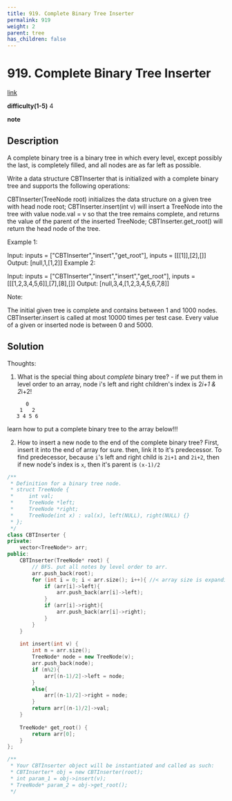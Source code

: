 ```yaml
---
title: 919. Complete Binary Tree Inserter
permalink: 919
weight: 2
parent: tree
has_children: false
---
```

# 919. Complete Binary Tree Inserter
[link](https://leetcode.com/problems/complete-binary-tree-inserter/)

**difficulty(1-5)**
4

**note**

## Description
A complete binary tree is a binary tree in which every level, except possibly the last, is completely filled, and all nodes are as far left as possible.

Write a data structure CBTInserter that is initialized with a complete binary tree and supports the following operations:

CBTInserter(TreeNode root) initializes the data structure on a given tree with head node root;
CBTInserter.insert(int v) will insert a TreeNode into the tree with value node.val = v so that the tree remains complete, and returns the value of the parent of the inserted TreeNode;
CBTInserter.get_root() will return the head node of the tree.
 

Example 1:

Input: inputs = ["CBTInserter","insert","get_root"], inputs = [[[1]],[2],[]]
Output: [null,1,[1,2]]
Example 2:

Input: inputs = ["CBTInserter","insert","insert","get_root"], inputs = [[[1,2,3,4,5,6]],[7],[8],[]]
Output: [null,3,4,[1,2,3,4,5,6,7,8]]
 

Note:

The initial given tree is complete and contains between 1 and 1000 nodes.
CBTInserter.insert is called at most 10000 times per test case.
Every value of a given or inserted node is between 0 and 5000.
 

## Solution
Thoughts:
1. What is the special thing about *complete* binary tree? - if we put them in level order to an array, node i's left and right children's index is 2*i+1 & 2*i+2!

```
      0
    1   2
   3 4 5 6
```
learn how to put a complete binary tree to the array below!!!

2. How to insert a new node to the end of the complete binary tree?
 First, insert it into the end of array for sure. then, link it to it's predecessor. 
 To find predecessor, because `i`'s left and right child is `2i+1` and `2i+2`, then if new node's index is `x`, then it's parent is `(x-1)/2`


```c++
/**
 * Definition for a binary tree node.
 * struct TreeNode {
 *     int val;
 *     TreeNode *left;
 *     TreeNode *right;
 *     TreeNode(int x) : val(x), left(NULL), right(NULL) {}
 * };
 */
class CBTInserter {
private:
    vector<TreeNode*> arr;
public:
    CBTInserter(TreeNode* root) {
        // BFS. put all notes by level order to arr.
        arr.push_back(root);
        for (int i = 0; i < arr.size(); i++){ //< array size is expanding!!!
            if (arr[i]->left){
                arr.push_back(arr[i]->left);
            }
            if (arr[i]->right){
                arr.push_back(arr[i]->right);
            }
        }
    }
    
    int insert(int v) {
        int n = arr.size();
        TreeNode* node = new TreeNode(v);
        arr.push_back(node);
        if (n%2){
            arr[(n-1)/2]->left = node;
        }
        else{
            arr[(n-1)/2]->right = node;
        }
        return arr[(n-1)/2]->val;
    }
    
    TreeNode* get_root() {
        return arr[0];
    }
};

/**
 * Your CBTInserter object will be instantiated and called as such:
 * CBTInserter* obj = new CBTInserter(root);
 * int param_1 = obj->insert(v);
 * TreeNode* param_2 = obj->get_root();
 */
```